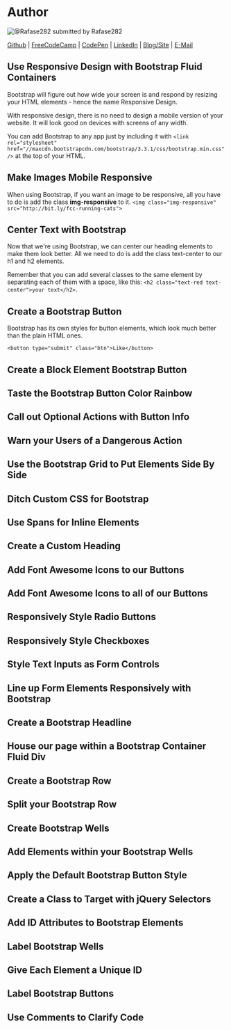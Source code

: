 # Author
![@Rafase282](https://avatars0.githubusercontent.com/Rafase282?&s=128) submitted by Rafase282

[Github](https://github.com/Rafase282) | [FreeCodeCamp](http://www.freecodecamp.com/rafase282) | [CodePen](http://codepen.io/Rafase282/) | [LinkedIn](https://www.linkedin.com/in/rafase282) | [Blog/Site](https://rafase282.wordpress.com/) | [E-Mail](mailto:rafase282@gmail.com)

## Use Responsive Design with Bootstrap Fluid Containers
Bootstrap will figure out how wide your screen is and respond by resizing your HTML elements - hence the name Responsive Design.

With responsive design, there is no need to design a mobile version of your website. It will look good on devices with screens of any width.

You can add Bootstrap to any app just by including it with `<link rel="stylesheet" href="//maxcdn.bootstrapcdn.com/bootstrap/3.3.1/css/bootstrap.min.css"/>` at the top of your HTML.

## Make Images Mobile Responsive
When using Bootstrap, if you want an image to be responsive, all you have to do is add the class **img-responsive** to it. `<img class="img-responsive" src="http://bit.ly/fcc-running-cats">`

## Center Text with Bootstrap
Now that we're using Bootstrap, we can center our heading elements to make them look better. All we need to do is add the class text-center to our h1 and h2 elements.

Remember that you can add several classes to the same element by separating each of them with a space, like this: `<h2 class="text-red text-center">your text</h2>`.

## Create a Bootstrap Button
Bootstrap has its own styles for button elements, which look much better than the plain HTML ones.

`<button type="submit" class="btn">Like</button>`

## Create a Block Element Bootstrap Button
## Taste the Bootstrap Button Color Rainbow
## Call out Optional Actions with Button Info
## Warn your Users of a Dangerous Action
## Use the Bootstrap Grid to Put Elements Side By Side
## Ditch Custom CSS for Bootstrap
## Use Spans for Inline Elements
## Create a Custom Heading
## Add Font Awesome Icons to our Buttons
## Add Font Awesome Icons to all of our Buttons
## Responsively Style Radio Buttons
## Responsively Style Checkboxes
## Style Text Inputs as Form Controls
## Line up Form Elements Responsively with Bootstrap
## Create a Bootstrap Headline
## House our page within a Bootstrap Container Fluid Div
## Create a Bootstrap Row
## Split your Bootstrap Row
## Create Bootstrap Wells
## Add Elements within your Bootstrap Wells
## Apply the Default Bootstrap Button Style
## Create a Class to Target with jQuery Selectors
## Add ID Attributes to Bootstrap Elements
## Label Bootstrap Wells
## Give Each Element a Unique ID
## Label Bootstrap Buttons
## Use Comments to Clarify Code

